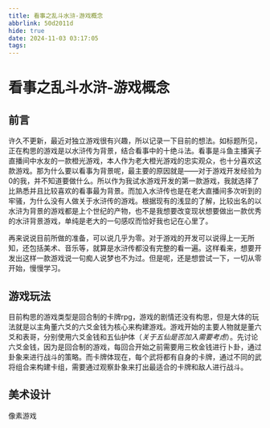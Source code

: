 ```yaml
---
title: 看事之乱斗水浒-游戏概念
abbrlink: 50d2011d
hide: true
date: 2024-11-03 03:17:05
tags:
---
```


# 看事之乱斗水浒-游戏概念

## 前言

许久不更新，最近对独立游戏很有兴趣，所以记录一下目前的想法。如标题所见，正在构思的游戏是以水浒传为背景，结合看事中的十绝斗法。看事是斗鱼主播寅子直播间中水友的一款橙光游戏，本人作为老大橙光游戏的忠实观众，也十分喜欢这款游戏。那为什么要以看事为背景呢，最主要的原因就是——对于游戏开发经验为0的我，并不知道要做什么。所以作为我试水游戏开发的第一款游戏，我就选择了比熟悉并且比较喜欢的看事最为背景。而加入水浒传也是在老大直播间多次听到的牢骚，为什么没有人做关于水浒传的游戏。根据现有的浅显的了解，比较出名的以水浒为背景的游戏都是上个世纪的产物，也不是我想要改变现状想要做出一款优秀的水浒背景游戏，单纯是老大的一句感叹而恰好我也记在心里了。

再来说说目前所做的准备，可以说几乎为零。对于游戏的开发可以说得上一无所知，还包括美术、音乐等，就算是水浒传都没有完整的看一遍。这样看来，想要开发出这样一款游戏说一句痴人说梦也不为过。但是呢，还是想尝试一下，一切从零开始，慢慢学习。

## 游戏玩法

目前构思的游戏类型是回合制的卡牌rpg，游戏的剧情还没有构思，但是大体的玩法就是以主角董六爻的六爻金钱为核心来构建游戏。游戏开始的主要人物就是董六爻和表哥，分别使用六爻金钱和五仙护体（*关于五仙是否加入需要考虑*）。先讨论六爻金钱，因为是回合制的游戏，每回合开始之前需要用三枚金钱进行卜卦，通过卦象来进行战斗的策略。而卡牌体现在，每个武将都有自身的卡牌，通过不同的武将组合来构建卡组，需要通过观察卦象来打出最适合的卡牌和敌人进行战斗。

## 美术设计

像素游戏

